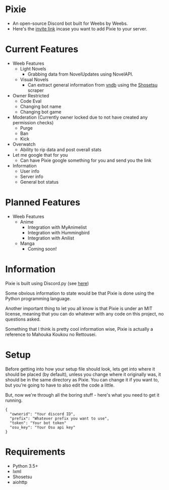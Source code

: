 # Pixie
* An open-source Discord bot built for Weebs by Weebs.
* Here's the [invite link](https://discordapp.com/oauth2/authorize?client_id=175319652073734144&scope=bot&permissions=536083519) incase you want to add Pixie to your server.

# Current Features
* Weeb Features
  * Light Novels
    * Grabbing data from NovelUpdates using NovelAPI.
  * Visual Novels
    * Can extract general information from [vndb](https://vndb.org/) using the [Shosetsu](https://github.com/ccubed/Shosetsu) scraper
* Owner Restricted
  * Code Eval
  * Changing bot name
  * Changing bot game
* Moderation (Currently owner locked due to not have created any permission checks)
  * Purge
  * Ban
  * Kick
* Overwatch
  * Ability to rip data and post overall stats
* Let me google that for you
  * Can have Pixie google something for you and send you the link
* Information
  * User info
  * Server info
  * General bot status


# Planned Features
* Weeb Features
  * Anime
    * Integration with MyAnimelist
    * Integration with Hummingbird
    * Integration with Anilist
  * Manga
    * Coming soon!

# Information
Pixie is built using Discord.py (see [here](https://github.com/Rapptz/discord.py))

Some obvious information to state would be that Pixie is done using the Python programming language.

Another important thing to let you all know is that Pixie is under an MIT license, meaning that you can do whatever with any code on this project, no questions asked.

Something that I think is pretty cool information wise, Pixie is actually a reference to Mahouka Koukou no Rettousei.

# Setup

Before getting into how your setup file should look, lets get into where it should be placed (by default), unless you change where it originally was, it should be in the same directory as Pixie. You can change it if you want to, but you're going to have to also edit the code a little.

But, now we're through all the boring stuff - here's what you need to get it running.
```
{
  "ownerid": "Your discord ID",
  "prefix": "Whatever prefix you want to use",
  "token": "Your bot token"
  "osu_key": "Your Osu api key"
}
```
# Requirements
* Python 3.5+
* lxml
* Shosetsu
* aiohttp